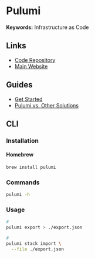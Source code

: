 # Pulumi

<!--
https://app.pluralsight.com/library/courses/pulumi-getting-started/table-of-contents

https://github.com/Mobiauto/sre-interview-boilerplate
-->

**Keywords:** Infrastructure as Code

## Links

- [Code Repository](https://github.com/pulumi/pulumi)
- [Main Website](https://pulumi.com)

## Guides

- [Get Started](https://www.pulumi.com/get-started/)
- [Pulumi vs. Other Solutions](https://www.pulumi.com/docs/intro/vs/)

## CLI

### Installation

#### Homebrew

```sh
brew install pulumi
```

### Commands

```sh
pulumi -h
```

### Usage

```sh
#
pulumi export > ./export.json

#
pulumi stack import \
  --file ./export.json
```
